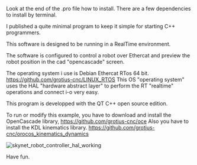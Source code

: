 Look at the end of the .pro file how to install. There are a few dependencies to install by terminal.

I published a quite minimal program to keep it simple for starting C++ programmers.

This software is designed to be running in a RealTime environment.

The software is configured to control a robot over Ethercat and preview the robot position in the cad "opencascade" screen.

The operating system i use is Debian Ethercat RTos 64 bit. https://github.com/grotius-cnc/LINUX_RTOS
This OS "operating system" uses the HAL "hardware abstract layer" to perform the RT "realtime" operations and connect i-o very easy.

This program is developped with the QT C++ open source edition.

To run or modify this example, you have to download and install the OpenCascade library, https://github.com/grotius-cnc/oce
Also you have to install the KDL kinematics library. https://github.com/grotius-cnc/orocos_kinematics_dynamics


![skynet_robot_controller_hal_working](https://user-images.githubusercontent.com/44880102/97806781-59299180-1c2b-11eb-8744-dd5f13f865a4.png)

Have fun.


